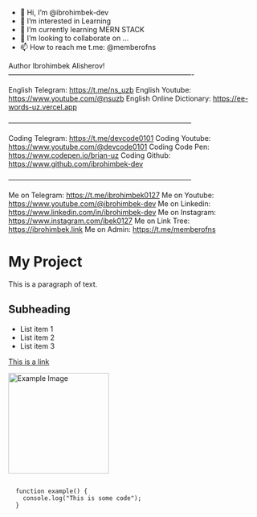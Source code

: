 - 👋 Hi, I’m @ibrohimbek-dev
- 👀 I’m interested in Learning
- 🌱 I’m currently learning MERN STACK
- 💞️ I’m looking to collaborate on ...
- 📫 How to reach me t.me: @memberofns

Author Ibrohimbek Alisherov!
——————————————————————————-

English Telegram: https://t.me/ns_uzb
English Youtube: https://www.youtube.com/@nsuzb
English Online Dictionary: https://ee-words-uz.vercel.app

——————————————————————————

Coding Telegram: https://t.me/devcode0101
Coding Youtube: https://www.youtube.com/@devcode0101
Coding Code Pen: https://www.codepen.io/brian-uz
Coding Github: https://www.github.com/ibrohimbek-dev

——————————————————————————

Me on Telegram: https://t.me/ibrohimbek0127
Me on Youtube: https://www.youtube.com/@ibrohimbek-dev
Me on Linkedin: https://www.linkedin.com/in/ibrohimbek-dev
Me on Instagram: https://www.instagram.com/ibek0127
Me on Link Tree: https://ibrohimbek.link
Me on Admin: https://t.me/memberofns


# My Project

<p>This is a paragraph of text.</p>

<h2>Subheading</h2>

<ul>
  <li>List item 1</li>
  <li>List item 2</li>
  <li>List item 3</li>
</ul>

<a href="https://example.com">This is a link</a>

<img src="https://example.com/image.jpg" alt="Example Image" width="200">

<pre><code>
  function example() {
    console.log("This is some code");
  }
</code></pre>

